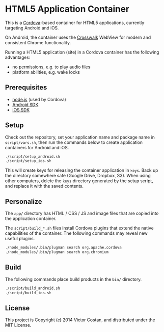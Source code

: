 # HTML5 Application Container

This is a [Cordova](http://cordova.apache.org/)-based container for HTML5
applications, currently targeting Android and iOS.

On Android, the container uses the [Crosswalk](https://crosswalk-project.org/)
WebView for modern and consistent Chrome functionality.

Running a HTML5 application (site) in a Cordova container has the following
advantages:

* no permissions, e.g. to play audio files
* platform abilities, e.g. wake locks


## Prerequisites

* [node.js](http://nodejs.org/) (used by Cordova)
* [Android SDK](https://developer.android.com/sdk/index.html)
* [iOS SDK](https://developer.apple.com/xcode/downloads/)


## Setup

Check out the repository, set your application name and package name in
`script/vars.sh`, then run the commands below to create application containers
for Android and iOS.

```bash
./script/setup_android.sh
./script/setup_ios.sh
```

This will create keys for releasing the container application in `keys`. Back
up the directory somewhere safe (Google Drive, Dropbox, S3). When using other
computers, delete the `keys` directory generated by the setup script, and
replace it with the saved contents.


## Personalize

The `app/` directory has HTML / CSS / JS and image files that are copied into
the application container.

The `script/build_*.sh` files install Cordova plugins that extend the native
capabilities of the container. The following commands may reveal new useful
plugins.

```bash
./node_modules/.bin/plugman search org.apache.cordova
./node_modules/.bin/plugman search org.chromium
```


## Build

The following commands place build products in the `bin/` directory.

```bash
./script/build_android.sh
./script/build_ios.sh
```


## License

This project is Copyright (c) 2014 Victor Costan, and distributed under the MIT
License.
